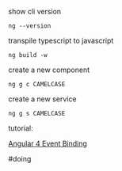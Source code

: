 show cli version

```
ng --version
```

transpile typescript to javascript

```
ng build -w
```

create a new component
```
ng g c CAMELCASE
```

create a new service
```
ng g s CAMELCASE
```

tutorial:

[Angular 4 Event Binding](https://coursetro.com/posts/code/59/Angular-4-Event-Binding)



#doing
